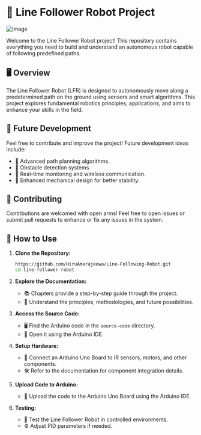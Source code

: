 # 🤖 Line Follower Robot Project

![image](https://github.com/HiruAmarajeewa/Line-Following-Robot/assets/142741031/5d8fd032-e35f-4799-aee6-ee967454f06c)

Welcome to the Line Follower Robot project! This repository contains everything you need to build and understand an autonomous robot capable of following predefined paths.

## 🖥 Overview
The Line Follower Robot (LFR) is designed to autonomously move along a predetermined path on the ground using sensors and smart algorithms. This project explores fundamental robotics principles, applications, and aims to enhance your skills in the field.

## 🌟 Future Development
Feel free to contribute and improve the project! Future development ideas include:
- 🔄 Advanced path planning algorithms.
- 🚧 Obstacle detection systems.
- 📡 Real-time monitoring and wireless communication.
- 🎨 Enhanced mechanical design for better stability.

## 🤝 Contributing
Contributions are welcomed with open arms! Feel free to open issues or submit pull requests to enhance or fix any issues in the system.

## 🚀 How to Use
1. **Clone the Repository:**
   ```bash
   https://github.com/HiruAmarajeewa/Line-Following-Robot.git
   cd line-follower-robot
   ```

2. **Explore the Documentation:**
   - 📚 Chapters provide a step-by-step guide through the project.
   - 🧠 Understand the principles, methodologies, and future possibilities.

3. **Access the Source Code:**
   - 🖥 Find the Arduino code in the `source-code` directory.
   - 🚀 Open it using the Arduino IDE.

4. **Setup Hardware:**
   - 🔌 Connect an Arduino Uno Board to IR sensors, motors, and other components.
   - 🛠 Refer to the documentation for component integration details.

5. **Upload Code to Arduino:**
   - 🚀 Upload the code to the Arduino Uno Board using the Arduino IDE.

6. **Testing:**
   - 🧪 Test the Line Follower Robot in controlled environments.
   - ⚙️ Adjust PID parameters if needed.


